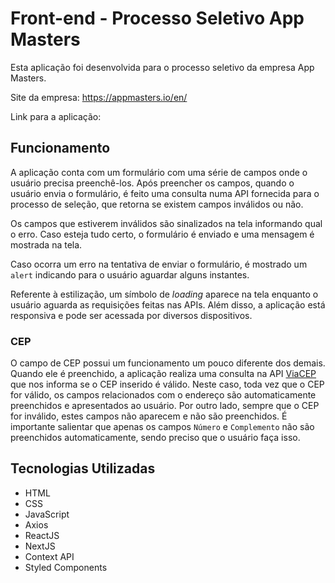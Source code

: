 # Front-end - Processo Seletivo App Masters

Esta aplicação foi desenvolvida para o processo seletivo da empresa App Masters.

Site da empresa: https://appmasters.io/en/

Link para a aplicação: 

## Funcionamento

A aplicação conta com um formulário com uma série de campos onde o usuário precisa preenchê-los. Após preencher os campos, quando o usuário envia o formulário, é feito uma consulta numa API fornecida para o processo de seleção, que retorna se existem campos inválidos ou não.

Os campos que estiverem inválidos são sinalizados na tela informando qual o erro. Caso esteja tudo certo, o formulário é enviado e uma mensagem é mostrada na tela.

Caso ocorra um erro na tentativa de enviar o formulário, é mostrado um `alert` indicando para o usuário aguardar alguns instantes.

Referente à estilização, um símbolo de *loading* aparece na tela enquanto o usuário aguarda as requisições feitas nas APIs. Além disso, a aplicação está responsiva e pode ser acessada por diversos dispositivos.
### CEP

O campo de CEP possui um funcionamento um pouco diferente dos demais. Quando ele é preenchido, a aplicação realiza uma consulta na API [ViaCEP](https://viacep.com.br/) que nos informa se o CEP inserido é válido. Neste caso, toda vez que o CEP for válido, os campos relacionados com o endereço são automaticamente preenchidos e apresentados ao usuário. Por outro lado, sempre que o CEP for inválido, estes campos não aparecem e não são preenchidos. É importante salientar que apenas os campos `Número` e `Complemento` não são preenchidos automaticamente, sendo preciso que o usuário faça isso.

## Tecnologias Utilizadas

- HTML
- CSS
- JavaScript
- Axios
- ReactJS
- NextJS
- Context API
- Styled Components